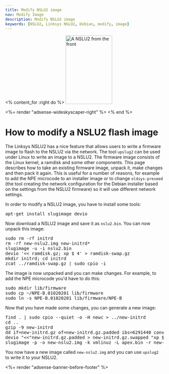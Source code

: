 ```yaml
---
title: Modify NSLU2 image
nav: Modify Image
description: Modify NSLU2 image
keywords: [NSLU2, Linksys NSLU2, Debian, modify, image]
---
```


<% content_for :right do %>
<img src = "../images/r_nslu2_front.jpg" class="border" alt="A NSLU2 from the front" width="148" height="218" />

<%= render "adsense-wideskyscaper-right" %>
<% end %>

<h1>How to modify a NSLU2 flash image</h1>

The Linksys NSLU2 has a nice feature that allows users to write a firmware
image to flash to the NSLU2 via the network.  The tool `upslug2` can be
used under Linux to write an image to a NSLU2.  The firmware image consists
of the Linux kernel, a ramdisk and some other components.  This page
describes how to take an existing firmware image, unpack it, make changes
and then pack it again.  This is useful for a number of reasons, for
example to add the NPE microcode to an installer image or to change
`oldsys-preseed` (the tool creating the network configuration for the
Debian installer based on the settings from the NSLU2 firmware) so it will
use different network settings.

In order to modify a NSLU2 image, you have to install some tools:

<div class="code">
<pre>
apt-get install slugimage devio
</pre>
</div>

Now download a NSLU2 image and save it as `nslu2.bin`.  You can now unpack
this image:

<div class="code">
<pre>
sudo rm -rf initrd
rm -rf new-nslu2.img new-initrd*
slugimage -u -i nslu2.bin
devio '&lt;&lt; ramdisk.gz; xp $ 4' &gt; ramdisk-swap.gz
mkdir initrd; cd initrd
zcat ../ramdisk-swap.gz | sudo cpio -i
</pre>
</div>

The image is now unpacked and you can make changes.  For example, to add
the NPE microcode you'd have to do this:

<div class="code">
<pre>
sudo mkdir lib/firmware
sudo cp ~/NPE-B.01020201 lib/firmware
sudo ln -s NPE-B.01020201 lib/firmware/NPE-B
</pre>
</div>

Now that you have made some changes, you can generate a new image:

<div class="code">
<pre>
find . | sudo cpio --quiet -o -H newc &gt; ../new-initrd
cd ..
gzip -9 new-initrd
dd if=new-initrd.gz of=new-initrd.gz.padded ibs=6291440 conv=sync
devio "&lt;&lt;"new-initrd.gz.padded &gt; new-initrd.gz.swapped "xp $,4"
slugimage -p -o new-nslu2.img -k vmlinuz -L apex.bin -r new-initrd.gz.swapped
</pre>
</div>

You now have a new image called `new-nslu2.img` and you can use `upslug2`
to write it to your NSLU2.

<div class="bbf">
<%= render "adsense-banner-before-footer" %>
</div>

